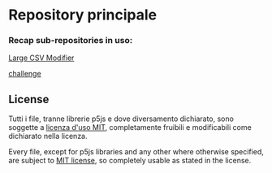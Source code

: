 # Repository principale

### Recap sub-repositories in uso:

[Large CSV Modifier](https://github.com/AndreaGemmani/OpenSoftwares/tree/master/LargeCSVmodifier)

[challenge](https://github.com/Gimmmy97/prova-prova/tree/master/challenge)





## License
Tutti i file, tranne librerie p5js e dove diversamento dichiarato, sono soggette a [licenza d'uso MIT](https://github.com/Gimmmy97/prova-prova/blob/master/challenge/LICENCE), completamente fruibili e modificabili come dichiarato nella licenza.

Every file, except for p5js libraries and any other where otherwise specified, are subject to [MIT license](https://github.com/Gimmmy97/prova-prova/blob/master/challenge/LICENCE), so completely usable as stated in the license.
